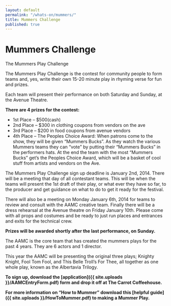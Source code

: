 ```yaml
---
layout: default
permalink: "/whats-on/mummers/"
title: Mummers Challenge
published: true
---
```


# Mummers Challenge

The Mummers Play Challenge

The Mummers Play Challenge is the contest for community people to form teams and, yes, write their own 15-20 minute play in rhyming verse for fun and prizes.

Each team will present their performance on both Saturday and Sunday, at the Avenue Theatre.

**There are 4 prizes for the contest:**

* 1st Place – $500(cash)
* 2nd Place – $300 in clothing coupons from vendors on the ave
* 3rd Place – $200 in food coupons from avenue vendors
* 4th Place – The Peoples Choice Award: When patrons come to the show, they will be given “Mummers Bucks”. As they watch the various Mummers teams they can “vote” by putting their “Mummers Bucks” in the performers hats. At the end the team with the most “Mummers Bucks” get’s the Peoples Choice Award, which will be a basket of cool stuff from artists and vendors on the Ave.

The Mummers Play Challenge sign up deadline is January 2nd, 2014. There will be a meeting that day of all contestant teams. This will be when the teams will present the 1st draft of their play, or what ever they have so far, to the producer and get guidance on what to do to get it ready for the festival.

There will also be a meeting on Monday January 6th, 2014 for teams to review and consult with the AAMC creative team. Finally there will be a dress rehearsal at the Avenue theatre on Friday January 10th. Please come with all props and costumes and be ready to just run places and entrances and exits for the technical crew.

**Prizes will be awarded shortly after the last performance, on Sunday.**

The AAMC is the core team that has created the mummers plays for the past 4 years. They are 6 actors and 1 director.

This year the AAMC will be presenting the original three plays; Knighty Knight, Fool Tom Fool, and This Belle Troll’s For Thee, all together as one whole play, known as the Albertavia Trilogy.

**To sign up, download the [application]({{ site.uploads }}/AAMCEntryForm.pdf) form and drop it off at The Carrot Coffeehouse.**

**For more information on “How to Mummer” download this [helpful guide]({{ site.uploads }}/HowToMummer.pdf) to making a Mummer Play.**
